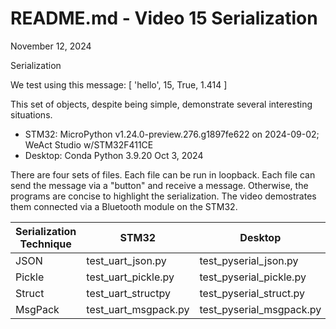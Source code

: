 # README.md - Video 15 Serialization

November 12, 2024

Serialization

We test using this message: [ 'hello', 15, True, 1.414 ]

This set of objects, despite being simple, demonstrate several interesting situations.

- STM32: MicroPython v1.24.0-preview.276.g1897fe622 on 2024-09-02; WeAct Studio w/STM32F411CE
- Desktop: Conda Python 3.9.20 Oct 3, 2024

There are four sets of files.  Each file can be run in loopback.
Each file can send the message via a "button" and receive a message.
Otherwise, the programs are concise to highlight the serialization. 
The video demostrates them connected via a Bluetooth module on the STM32.

Serialization Technique |      STM32           |     Desktop              |
|-----------------------|----------------------|--------------------------|
| JSON                  | test_uart_json.py    | test_pyserial_json.py    |
| Pickle                | test_uart_pickle.py  | test_pyserial_pickle.py  |
| Struct                | test_uart_structpy   | test_pyserial_struct.py  |
| MsgPack               | test_uart_msgpack.py | test_pyserial_msgpack.py |


